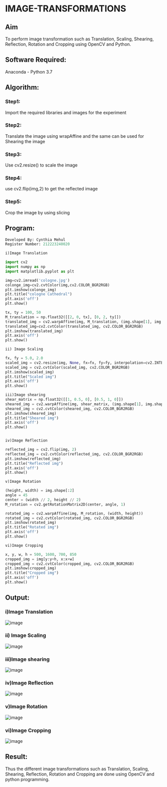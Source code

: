 # IMAGE-TRANSFORMATIONS
## Aim
To perform image transformation such as Translation, Scaling, Shearing, Reflection, Rotation and Cropping using OpenCV and Python.

## Software Required:
Anaconda - Python 3.7

## Algorithm:
### Step1:
Import the required libraries and images for the experiment

### Step2:
Translate the image using wrapAffine and the same can be used for Shearing the image

### Step3:
Use cv2.resize() to scale the image

### Step4:
use cv2.flip(img,2) to get the reflected image

### Step5:
Crop the image by using slicing

## Program:
```python
Developed By: Cynthia Mehul
Register Number: 212223240020

i)Image Translation

import cv2
import numpy as np
import matplotlib.pyplot as plt

img=cv2.imread('cologne.jpg')
colonge_img=cv2.cvtColor(img,cv2.COLOR_BGR2RGB)
plt.imshow(colonge_img)
plt.title("cologne Cathedral")  
plt.axis('off')
plt.show()

tx, ty = 100, 50
M_translation = np.float32([[2, 0, tx], [0, 2, ty]])  
translated_img = cv2.warpAffine(img, M_translation, (img.shape[1], img.shape[0]))
translated_img=cv2.cvtColor(translated_img, cv2.COLOR_BGR2RGB)
plt.imshow(translated_img)  
plt.axis('off')
plt.show()

ii) Image Scaling

fx, fy = 5.0, 2.0  
scaled_img = cv2.resize(img, None, fx=fx, fy=fy, interpolation=cv2.INTER_LINEAR)
scaled_img = cv2.cvtColor(scaled_img, cv2.COLOR_BGR2RGB)
plt.imshow(scaled_img)  
plt.title("Scaled img")  
plt.axis('off')
plt.show()

iii)Image shearing
shear_matrix = np.float32([[1, 0.5, 0], [0.5, 1, 0]])
sheared_img = cv2.warpAffine(img, shear_matrix, (img.shape[1], img.shape[0]))
sheared_img = cv2.cvtColor(sheared_img, cv2.COLOR_BGR2RGB)
plt.imshow(sheared_img)  
plt.title("Sheared img") 
plt.axis('off')
plt.show()


iv)Image Reflection

reflected_img = cv2.flip(img, 2)
reflected_img = cv2.cvtColor(reflected_img, cv2.COLOR_BGR2RGB)
plt.imshow(reflected_img) 
plt.title("Reflected img")  
plt.axis('off')
plt.show()

v)Image Rotation

(height, width) = img.shape[:2]  
angle = 45  
center = (width // 2, height // 2)  
M_rotation = cv2.getRotationMatrix2D(center, angle, 1)  

rotated_img = cv2.warpAffine(img, M_rotation, (width, height))
rotated_img = cv2.cvtColor(rotated_img, cv2.COLOR_BGR2RGB)
plt.imshow(rotated_img) 
plt.title("Rotated img")  
plt.axis('off')
plt.show()

vi)Image Cropping

x, y, w, h = 500, 1600, 700, 850  
cropped_img = img[y:y+h, x:x+w]
cropped_img = cv2.cvtColor(cropped_img, cv2.COLOR_BGR2RGB)
plt.imshow(cropped_img)  
plt.title("Cropped img")  
plt.axis('off')
plt.show()

```
## Output:
### i)Image Translation

![image](https://github.com/user-attachments/assets/39a1b193-7b4c-4b06-9467-8a84f153dbc6)

### ii) Image Scaling

![image](https://github.com/user-attachments/assets/582c4a97-3b00-49cc-adb8-6197184ff613)

### iii)Image shearing

![image](https://github.com/user-attachments/assets/ad14d2e1-2082-4e46-bb1b-cb3bcb2df51a)

### iv)Image Reflection

![image](https://github.com/user-attachments/assets/ecb7f100-9844-4283-ac3f-95a2564fe38d)

### v)Image Rotation

![image](https://github.com/user-attachments/assets/ebb15a20-d53f-4d82-881f-dfe72faffea2)

### vi)Image Cropping

![image](https://github.com/user-attachments/assets/5554b780-803e-440d-953c-f1210c1efdd7)


## Result: 

Thus the different image transformations such as Translation, Scaling, Shearing, Reflection, Rotation and Cropping are done using OpenCV and python programming.

